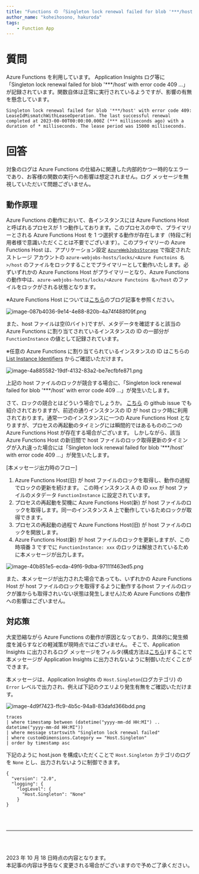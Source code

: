 ```yaml
---
title: "Functions の 「Singleton lock renewal failed for blob '***/host' with error code 409 …」 ログについて"
author_name: "koheihosono, hakuroda"
tags:
    - Function App
---
```


# 質問

Azure Functions を利用しています。 Application Insights ログ等に 「Singleton lock renewal failed for blob '***/host' with error code 409 …」 が記録されています。関数自体は正常に実行されているようですが、影響の有無を懸念しています。

```log
Singleton lock renewal failed for blob '***/host' with error code 409: LeaseIdMismatchWithLeaseOperation. The last successful renewal completed at 2023-00-00T00:00:00.000Z (*** milliseconds ago) with a duration of * milliseconds. The lease period was 15000 milliseconds.
```

# 回答

対象のログは Azure Functions の仕組みに関連した内部的かつ一時的なエラーであり、お客様の関数の実行への影響は想定されません。ログ メッセージを無視していただいて問題ございません。

## 動作原理

Azure Functions の動作において、各インスタンスには Azure Functions Host と呼ばれるプロセスが 1 つ動作しております。このプロセスの中で、プライマリーとされる Azure Functions Host を 1 つ選択する動作が存在します（特段ご利用者様で意識いただくことは不要でございます）。このプライマリーの Azure Functions Host は、アプリケーション設定 [`AzureWebJobsStorage`](https://learn.microsoft.com/ja-jp/azure/azure-functions/functions-app-settings#azurewebjobsstorage) で指定されたストレージ アカウントの `azure-webjobs-hosts/locks/<Azure Functoins 名>/host` のファイルをロックすることでプライマリーとして動作いたします。必ずいずれかの Azure Functions Host がプライマリーとなり、Azure Functions の動作中は、`azure-webjobs-hosts/locks/<Azure Functoins 名>/host` のファイルをロックがされる状態となります。

※Azure Functions Host については[こちら](https://azure.github.io/jpazpaas/2023/08/24/azure-functions-words-relative-management.html)のブログ記事を参照ください。

![image-087b4036-9e14-4e88-820b-4a74f488f09f.png]({{site.baseurl}}/media/2023/10/image-087b4036-9e14-4e88-820b-4a74f488f09f.png)

また、host ファイルは空(0バイト)ですが、メタデータを確認すると該当の Azure Functions に割り当てされているインスタンスの ID の一部分が `FunctionInstance` の値として記録されています。

※任意の Azure Functions に割り当てられているインスタンスの ID はこちらの [List Instance Identifiers](https://learn.microsoft.com/ja-jp/rest/api/appservice/web-apps/list-instance-identifiers) からご確認いただけます。

![image-4a885582-19df-4132-83a2-be7ecfbfe871.png]({{site.baseurl}}/media/2023/10/image-4a885582-19df-4132-83a2-be7ecfbfe871.png)

上記の host ファイルのロックが競合する場合に、「Singleton lock renewal failed for blob '***/host' with error code 409 …」が発生いたします。


さて、ロックの競合とはどういう場合でしょうか。
[こちら](https://github.com/Azure/azure-functions-host/issues/1864#issue-255397275) の github issue でも紹介されておりますが、前述の通りインスタンスの ID が host ロック時に利用されております。通常一つのインスタンスに一つの Azure Functions Host となりますが、プロセスの再起動のタイミングには瞬間的ではあるものの二つの Azure Functions Host が存在する場合がございます。
しかしながら、該当 Azure Functions Host の新旧間で host ファイルのロック取得更新のタイミングが入れ違った場合には「Singleton lock renewal failed for blob '***/host' with error code 409 …」が発生いたします。

[本メッセージ出力時のフロー]
1. Azure Functions Host(旧) が host ファイルのロックを取得し、動作の過程でロックの更新を続けます。
   この時インスタンス A の ID `xxx` が host ファイルのメタデータ `FunctionInstance` に設定されています。
2. プロセスの再起動を契機に Azure Functions Host(新) が host ファイルのロックを取得します。同一のインスタンス A 上で動作しているためロックが取得できます。
3. プロセスの再起動の過程で Azure Functions Host(旧) が host ファイルのロックを開放します。
4. Azure Functions Host(新) が host ファイルのロックを更新しますが、この時項番 3 ですでに `FunctionInstance: xxx` のロックは解放されているために本メッセージが出力します。

![image-40b851e5-ecda-49f6-9dba-97111f463ed5.png]({{site.baseurl}}/media/2023/10/image-40b851e5-ecda-49f6-9dba-97111f463ed5.png)


また、本メッセージが出力された場合であっても、いずれかの Azure Functions Host が host ファイルのロックを取得するように動作する(host ファイルのロックが誰からも取得されいない状態は発生しません)ため Azure Functions の動作への影響はございません。

## 対応策
大変恐縮ながら Azure Functions の動作が原因となっており、具体的に発生頻度を減らすなどの軽減策が現時点ではございません。
そこで、Application Insights に出力されるログ メッセージをフィルタ(構成方法は[こちら](https://learn.microsoft.com/ja-jp/azure/azure-functions/configure-monitoring?tabs=v2#configure-categories))することで本メッセージが Application Insights に出力されないように制御いただくことができます。

本メッセージは、Application Insights の `Host.Singleton`(ログカテゴリ) の `Error` レベルで出力され、例えば下記のクエリより発生有無をご確認いただけます。

![image-4d9f7423-ffc9-4b5c-94a8-83dafd366bdd.png]({{site.baseurl}}/media/2023/10/image-4d9f7423-ffc9-4b5c-94a8-83dafd366bdd.png)


```
traces
| where timestamp between (datetime("yyyy-mm-dd HH:MI") .. datetime("yyyy-mm-dd HH:MI"))
| where message startswith "Singleton lock renewal failed"
| where customDimensions.Category == "Host.Singleton"
| order by timestamp asc 
```

下記のように host.json を構成いただくことで `Host.Singleton` カテゴリのログを `None` とし、出力されないように制御できます。
```
{
  "version": "2.0",
  "logging": {
    "logLevel": {
      "Host.Singleton": "None"
    }
}
```

<br>
<br>

---

<br>
<br>

2023 年 10 月 18 日時点の内容となります。<br>
本記事の内容は予告なく変更される場合がございますので予めご了承ください。

<br>
<br>
